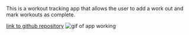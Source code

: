 This is a workout tracking app that allows the user to add a work out and mark workouts as complete.

[link to github repository](https://github.com/Daniel-Droppa/workout_tracker)
![gif of app working](./public/Fitness-Tracker.gif)